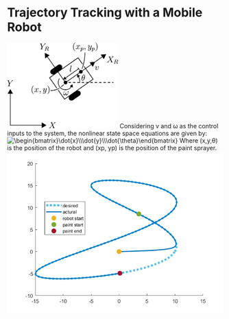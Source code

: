 # Trajectory Tracking with a Mobile Robot

<img src="robot_figure.png" height="200">
Considering  v  and  ω  as the control inputs to the system, the nonlinear state space equations are given by:
<img src="https://latex.codecogs.com/gif.latex?\begin{bmatrix}\dot{x}\\\dot{y}\\\dot{\theta}\end{bmatrix}" title="\begin{bmatrix}\dot{x}\\\dot{y}\\\dot{\theta}\end{bmatrix}" />
Where  (x,y,θ)  is the position of the robot and  (xp, yp)  is the position of the paint sprayer.


<img src="mobile-path.png">
